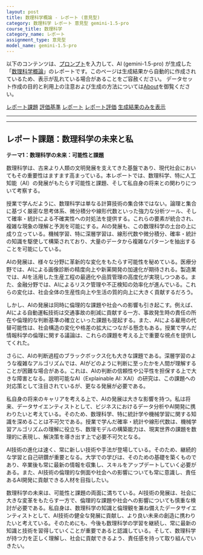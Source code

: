 ```yaml
---
layout: post
title: 数理科学概論 - レポート (意見型)
category: 数理科学 レポート 意見型 gemini-1.5-pro
course_title: 数理科学
category_name: レポート
assignment_type: 意見型
model_name: gemini-1.5-pro
---
```


以下のコンテンツは、[プロンプト](https://github.com/takedatoshiyuki/synthetic_assignments/tree/main/generated/数理科学/gemini-1.5-pro/prompt_レポート-意見型.md)を入力して、AI (gemini-1.5-pro) が生成した「[数理科学概論](/contents/数理科学/)」のレポートです。このページは生成結果から自動的に作成されているため、表示が乱れている場合があることをご容赦ください。
データセット作成の目的と利用上の注意および生成の方法については[About](/About)を御覧ください。

[レポート課題](../レポート課題-意見型)
[評価基準](../評価基準-意見型)
[レポート](../レポート-意見型)
[レポート評価](../レポート評価-意見型)
[生成結果のみを表示](https://github.com/takedatoshiyuki/synthetic_assignments/tree/main/generated/数理科学/gemini-1.5-pro/レポート-意見型.md)
  

***
***
  
## レポート課題：数理科学の未来と私

**テーマ1：数理科学の未来：可能性と課題**

数理科学は、古来より人類の文明発展を支えてきた基盤であり、現代社会においてもその重要性はますます高まっている。本レポートでは、数理科学、特に人工知能（AI）の発展がもたらす可能性と課題、そして私自身の将来との関わりについて考察する。

授業で学んだように、数理科学は単なる計算技術の集合体ではない。論理と集合に基づく厳密な思考体系、微分積分や線形代数といった強力な分析ツール、そして確率・統計による不確実性への対処法を提供する。これらの要素が統合され、複雑な現象の理解と予測を可能にする。AIの発展も、この数理科学の土台の上に成り立っている。機械学習、特に深層学習は、線形代数や微分積分、確率・統計の知識を駆使して構築されており、大量のデータから複雑なパターンを抽出することを可能にしている。

AIの発展は、様々な分野に革新的な変化をもたらす可能性を秘めている。医療分野では、AIによる画像診断の精度向上や新薬開発の加速化が期待される。製造業では、AIを活用した生産工程の最適化や品質管理の高度化が実現しつつある。また、金融分野では、AIによるリスク管理や不正検知の効率化が進んでいる。これらの変化は、社会全体の生産性向上や生活の質的向上に大きく貢献するだろう。

しかし、AIの発展は同時に倫理的な課題や社会への影響も引き起こす。例えば、AIによる自動運転技術は交通事故の削減に貢献する一方、事故発生時の責任の所在や倫理的な判断基準の確立といった課題も提起する。また、AIによる雇用の代替可能性は、社会構造の変化や格差の拡大につながる懸念もある。授業で学んだ情報科学の倫理に関する議論は、これらの課題を考える上で重要な視点を提供してくれた。

さらに、AIの判断過程のブラックボックス化も大きな課題である。深層学習のような複雑なアルゴリズムでは、AIがどのように判断に至ったかを人間が理解することが困難な場合がある。これは、AIの判断の信頼性や公平性を担保する上で大きな障害となる。説明可能なAI（Explainable AI: XAI）の研究は、この課題への対応策として注目されているが、更なる発展が必要である。

私自身の将来のキャリアを考える上で、AIの発展は大きな影響を持つ。私は将来、データサイエンティストとして、ビジネスにおけるデータ分析やAI開発に携わりたいと考えている。そのため、数理科学、特に統計学や機械学習に関する知識を深めることは不可欠である。授業で学んだ確率・統計や線形代数は、機械学習アルゴリズムの理解に役立ち、数理モデルの構築能力は、現実世界の課題を数理的に表現し、解決策を導き出す上で必要不可欠となる。

AI技術の進化は速く、常に新しい技術や手法が登場している。そのため、継続的な学習と自己研鑽が重要となる。大学での学びは、そのための基礎を築くものであり、卒業後も常に最新の情報を収集し、スキルをアップデートしていく必要がある。また、AI技術の倫理的な側面や社会への影響についても常に意識し、責任あるAI開発に貢献できる人材を目指したい。

数理科学の未来は、可能性と課題の両面に満ちている。AI技術の発展は、社会に大きな変革をもたらす一方で、倫理的な課題や社会への影響についても慎重な検討が必要である。私自身は、数理科学の知識と倫理観を兼ね備えたデータサイエンティストとして、AI技術の健全な発展に貢献し、より良い未来の創造に携わりたいと考えている。そのためにも、今後も数理科学の学習を継続し、常に最新の知識と技術を習得していくことが重要であると認識している。そして、数理科学が持つ力を正しく理解し、社会に貢献できるよう、責任感を持って取り組んでいきたい。

